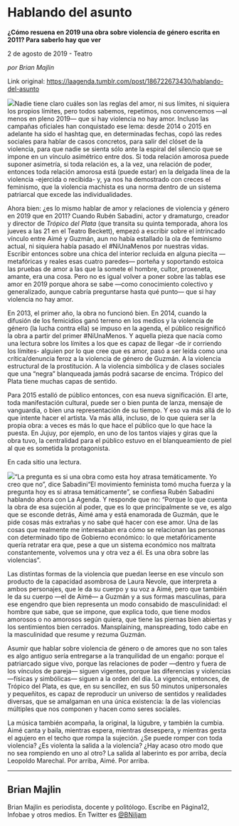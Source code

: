 # Hablando del asunto

**¿Cómo resuena en 2019 una obra sobre violencia de género escrita en 2011? Para saberlo hay que ver**

2 de agosto de 2019 - Teatro

_por Brian Majlin_

Link original: https://laagenda.tumblr.com/post/186722673430/hablando-del-asunto

![](https://64.media.tumblr.com/c0a4db40bb0b0076dea2ca61820c3859/3f56598d1e2ed546-e8/s500x750/6caf9ccc0e0360c3a10a9ef49ef13d974f3592c7.jpg)Nadie tiene claro cuáles son las reglas del amor, ni sus límites, ni siquiera los propios límites, pero todos sabemos, repetimos, nos convencemos —al menos en pleno 2019— que si hay violencia no hay amor. Incluso las campañas oficiales han conquistado ese lema: desde 2014 o 2015 en adelante ha sido el hashtag que, en determinadas fechas, copó las redes sociales para hablar de casos concretos, para salir del clóset de la violencia, para que nadie se sienta sólo ante la espiral del silencio que se impone en un vínculo asimétrico entre dos. Si toda relación amorosa puede suponer asimetría, si toda relación es, a la vez, una relación de poder, entonces toda relación amorosa está (puede estar) en la delgada línea de la violencia -ejercida o recibida- y, ya nos ha demostrado con creces el feminismo, que la violencia machista es una norma dentro de un sistema patriarcal que excede las individualidades. 


Ahora bien: ¿es lo mismo hablar de amor y relaciones de violencia y género en 2019 que en 2011? Cuando Rubén Sabadini, actor y dramaturgo, creador y director de *Trópico del Plata* (que transita su quinta temporada, ahora los jueves a las 21 en el Teatro Beckett), empezó a escribir sobre el intrincado vínculo entre Aimé y Guzmán, aun no había estallado la ola de feminismo actual, ni siquiera había pasado el #NiUnaMenos por nuestras vidas. Escribir entonces sobre una chica del interior recluida en alguna piecita —metafóricas y reales esas cuatro paredes— porteña y soportando estoica las pruebas de amor a las que la somete el hombre, cultor, proxeneta, amante, era una cosa. Pero no es igual volver a poner sobre las tablas ese amor en 2019 porque ahora se sabe —como conocimiento colectivo y generalizado, aunque cabría preguntarse hasta qué punto— que si hay violencia no hay amor. 


En 2013, el primer año, la obra no funcionó bien. En 2014, cuando la difusión de los femicidios ganó terreno en los medios y la violencia de género (la lucha contra ella) se impuso en la agenda, el público resignificó la obra a partir del primer #NiUnaMenos. Y aquella pieza que nacía como una lectura sobre los límites a los que es capaz de llegar -de ir corriendo los límites- alguien por lo que cree que es amor, pasó a ser leída como una crítica/denuncia feroz a la violencia de género de Guzmán. A la violencia estructural de la prostitución. A la violencia simbólica y de clases sociales que una “negra” blanqueada jamás podrá sacarse de encima. Trópico del Plata tiene muchas capas de sentido. 


Para 2015 estalló de público entonces, con esa nueva significación. El arte, toda manifestación cultural, puede ser o bien punta de lanza, mensaje de vanguardia, o bien una representación de su tiempo. Y eso va más allá de lo que intente hacer el artista. Va más allá, incluso, de lo que quiera ser la propia obra: a veces es más lo que hace el público que lo que hace la puesta. En Jujuy, por ejemplo, en uno de los tantos viajes y giras que la obra tuvo, la centralidad para el público estuvo en el blanqueamiento de piel al que es sometida la protagonista.


En cada sitio una lectura. 


![](https://64.media.tumblr.com/f2f0cacd0e84dbf3709ed174c5042873/3f56598d1e2ed546-69/s500x750/41e8b3d8c44c9e206e351c2090c039d6954fea4c.jpg)“La pregunta es si una obra como esta hoy atrasa temáticamente. Yo creo que no”, dice Sabadini“El movimiento feminista tomó mucha fuerza y la pregunta hoy es si atrasa temáticamente”, se confiesa Rubén Sabadini hablando ahora con La Agenda. Y responde que no: “Porque lo que cuenta la obra de esa sujeción al poder, que es lo que principalmente se ve, es algo que se esconde detrás, Aimé ama y está enamorada de Guzmán, que le pide cosas más extrañas y no sabe qué hacer con ese amor. Una de las cosas que realmente me interesaban era cómo se relacionan las personas con determinado tipo de Gobierno económico: lo que metafóricamente quería retratar era que, pese a que un sistema económico nos maltrata constantemente, volvemos una y otra vez a él. Es una obra sobre las violencias”. 


Las distintas formas de la violencia que puedan leerse en ese vínculo son producto de la capacidad asombrosa de Laura Nevole, que interpreta a ambos personajes, que le da su cuerpo y su voz a Aimé, pero que también le da su cuerpo —el de Aimé— a Guzmán y a sus formas masculinas, para ese engendro que bien representa un modo consabido de masculinidad: el hombre que sabe, que se impone, que explica todo, que tiene modos amorosos o no amorosos según quiera, que tiene las piernas bien abiertas y los sentimientos bien cerrados. Mansplaining, manspreading, todo cabe en la masculinidad que resume y rezuma Guzmán. 


Asumir que hablar sobre violencia de género o de amores que no son tales es algo antiguo sería entregarse a la tranquilidad de un engaño: porque el patriarcado sigue vivo, porque las relaciones de poder —dentro y fuera de los vínculos de pareja— siguen vigentes, porque las diferencias y violencias —físicas y simbólicas— siguen a la orden del día. La vigencia, entonces, de Trópico del Plata, es que, en su sencillez, en sus 50 minutos unipersonales y pequeñitos, es capaz de reproducir un universo de sentidos y realidades diversas, que se amalgaman en una única existencia: la de las violencias múltiples que nos componen y hacen como seres sociales. 


La música también acompaña, la original, la lúgubre, y también la cumbia. Aimé canta y baila, mientras espera, mientras desespera, y mientras gesta el agujero en el techo que rompa la sujeción. ¿Se puede romper con toda violencia? ¿Es violenta la salida a la violencia? ¿Hay acaso otro modo que no sea rompiendo en uno al otro? La salida al laberinto es por arriba, decía Leopoldo Marechal. Por arriba, Aimé. Por arriba.




---

 Brian Majlin
-------------

 Brian Majlin es periodista, docente y politólogo. Escribe en Página12, Infobae y otros medios. En Twitter es [@BNiljam](https://twitter.com/BNiljam) 


